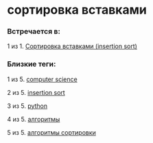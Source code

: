 # сортировка вставками

### Встречается в:

1 из 1. [Сортировка вставками (insertion sort)](../Computer%20science/Сортировка%20вставками.md)


### Близкие теги:

1 из 5. [computer science](../__tags/computer_science.md)

2 из 5. [insertion sort](../__tags/insertion_sort.md)

3 из 5. [python](../__tags/python.md)

4 из 5. [алгоритмы](../__tags/algoritmy.md)

5 из 5. [алгоритмы сортировки](../__tags/algoritmy_sortirovki.md)

